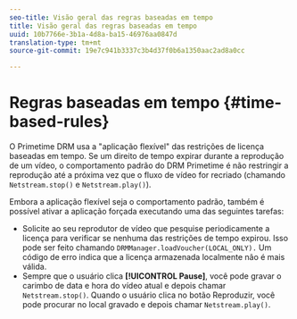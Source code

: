 ```yaml
---
seo-title: Visão geral das regras baseadas em tempo
title: Visão geral das regras baseadas em tempo
uuid: 10b7766e-3b1a-4d8a-ba15-46976aa0847d
translation-type: tm+mt
source-git-commit: 19e7c941b3337c3b4d37f0b6a1350aac2ad8a0cc

---
```



# Regras baseadas em tempo {#time-based-rules}

O Primetime DRM usa a &quot;aplicação flexível&quot; das restrições de licença baseadas em tempo. Se um direito de tempo expirar durante a reprodução de um vídeo, o comportamento padrão do DRM Primetime é não restringir a reprodução até a próxima vez que o fluxo de vídeo for recriado (chamando `Netstream.stop()` e `Netstream.play()`).

Embora a aplicação flexível seja o comportamento padrão, também é possível ativar a aplicação forçada executando uma das seguintes tarefas:

* Solicite ao seu reprodutor de vídeo que pesquise periodicamente a licença para verificar se nenhuma das restrições de tempo expirou. Isso pode ser feito chamando `DRMManager.loadVoucher(LOCAL_ONLY).` Um código de erro indica que a licença armazenada localmente não é mais válida.
* Sempre que o usuário clica **[!UICONTROL Pause]**, você pode gravar o carimbo de data e hora do vídeo atual e depois chamar `Netstream.stop()`. Quando o usuário clica no botão Reproduzir, você pode procurar no local gravado e depois chamar `Netstream.play()`.